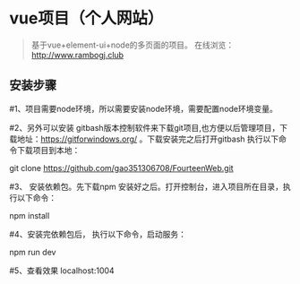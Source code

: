 # vue项目（个人网站）

> 基于vue+element-ui+node的多页面的项目。
> 在线浏览：http://www.rambogj.club

## 安装步骤

#1、项目需要node环境，所以需要安装node环境，需要配置node环境变量。

#2、另外可以安装 gitbash版本控制软件来下载git项目,也方便以后管理项目，下载地址：https://gitforwindows.org/ 。下载安装完之后打开gitbash 执行以下命令下载项目到本地：

git clone https://github.com/gao351306708/FourteenWeb.git

#3、 安装依赖包。先下载npm 安装好之后。打开控制台，进入项目所在目录，执行以下命令：

npm install

#4、安装完依赖包后， 执行以下命令，启动服务：

npm run dev

#5、查看效果
localhost:1004
